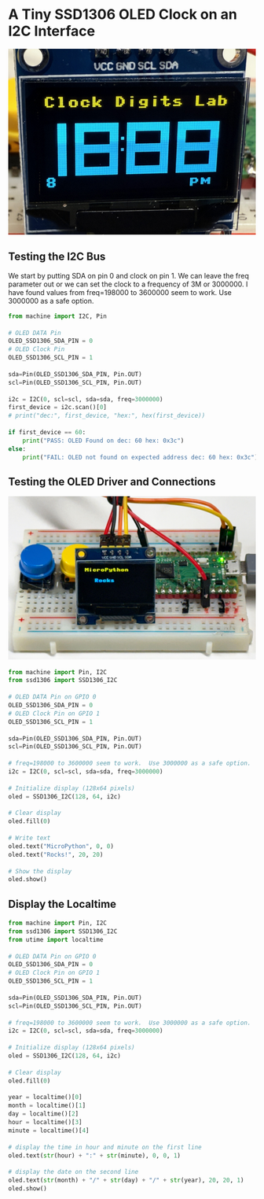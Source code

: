 # A Tiny SSD1306 OLED Clock on an I2C Interface

![](../../img/oled-2-color-ssd1306.jpg)

## Testing the I2C Bus

We start by putting SDA on pin 0 and clock on pin 1.
We can leave the freq parameter out or
we can set the clock to a frequency of 3M or 3000000.
I have found values from freq=198000 to 3600000 seem to work.
Use 3000000 as a safe option.

```python
from machine import I2C, Pin

# OLED DATA Pin
OLED_SSD1306_SDA_PIN = 0
# OLED Clock Pin
OLED_SSD1306_SCL_PIN = 1

sda=Pin(OLED_SSD1306_SDA_PIN, Pin.OUT)
scl=Pin(OLED_SSD1306_SCL_PIN, Pin.OUT)

i2c = I2C(0, scl=scl, sda=sda, freq=3000000)
first_device = i2c.scan()[0]
# print("dec:", first_device, "hex:", hex(first_device))

if first_device == 60:
    print("PASS: OLED Found on dec: 60 hex: 0x3c")
else:
    print("FAIL: OLED not found on expected address dec: 60 hex: 0x3c")
```

## Testing the OLED Driver and Connections

![Testing the SSD I2C Driver and Connections](ssd1306-i2c.jpg)

```python
from machine import Pin, I2C
from ssd1306 import SSD1306_I2C

# OLED DATA Pin on GPIO 0
OLED_SSD1306_SDA_PIN = 0
# OLED Clock Pin on GPIO 1
OLED_SSD1306_SCL_PIN = 1

sda=Pin(OLED_SSD1306_SDA_PIN, Pin.OUT)
scl=Pin(OLED_SSD1306_SCL_PIN, Pin.OUT)

# freq=198000 to 3600000 seem to work.  Use 3000000 as a safe option.
i2c = I2C(0, scl=scl, sda=sda, freq=3000000)

# Initialize display (128x64 pixels)
oled = SSD1306_I2C(128, 64, i2c)

# Clear display
oled.fill(0)

# Write text
oled.text("MicroPython", 0, 0)
oled.text("Rocks!", 20, 20)

# Show the display
oled.show()
```

## Display the Localtime

```python
from machine import Pin, I2C
from ssd1306 import SSD1306_I2C
from utime import localtime

# OLED DATA Pin on GPIO 0
OLED_SSD1306_SDA_PIN = 0
# OLED Clock Pin on GPIO 1
OLED_SSD1306_SCL_PIN = 1

sda=Pin(OLED_SSD1306_SDA_PIN, Pin.OUT)
scl=Pin(OLED_SSD1306_SCL_PIN, Pin.OUT)

# freq=198000 to 3600000 seem to work.  Use 3000000 as a safe option.
i2c = I2C(0, scl=scl, sda=sda, freq=3000000)

# Initialize display (128x64 pixels)
oled = SSD1306_I2C(128, 64, i2c)

# Clear display
oled.fill(0)

year = localtime()[0]
month = localtime()[1]
day = localtime()[2]
hour = localtime()[3]
minute = localtime()[4]

# display the time in hour and minute on the first line
oled.text(str(hour) + ":" + str(minute), 0, 0, 1)

# display the date on the second line
oled.text(str(month) + "/" + str(day) + "/" + str(year), 20, 20, 1)
oled.show()
```